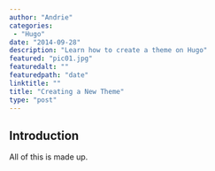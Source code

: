 ```yaml
---
author: "Andrie"
categories:
 - "Hugo"
date: "2014-09-28"
description: "Learn how to create a theme on Hugo"
featured: "pic01.jpg"
featuredalt: ""
featuredpath: "date"
linktitle: ""
title: "Creating a New Theme"
type: "post"
---
```


## Introduction

All of this is made up.